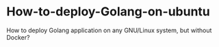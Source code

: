 # How-to-deploy-Golang-on-ubuntu
How to deploy Golang application on any GNU/Linux system, but without Docker?
